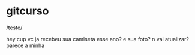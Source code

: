# gitcurso

/teste/

hey cup vc ja recebeu sua camiseta esse ano?
e sua foto? n vai atualizar? parece a minha
